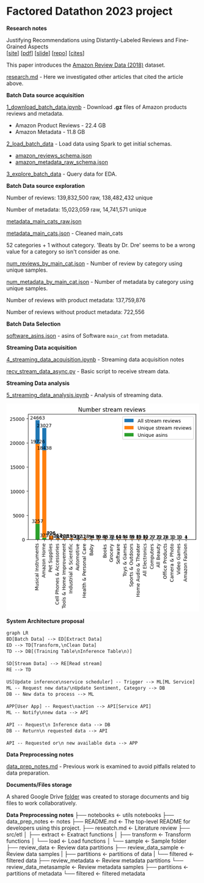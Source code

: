 # Factored Datathon 2023 project

**Research notes**

Justifying Recommendations using Distantly-Labeled Reviews and Fine-Grained Aspects  
[[site](https://aclanthology.org/D19-1018/)] [[pdf](https://aclanthology.org/D19-1018.pdf)] [[slide](https://nijianmo.github.io/slides/emnlp-19a.pdf)] [[repo](https://github.com/nijianmo/recsys_justification)] [[cites](https://scholar.google.com/scholar?oi=bibs&hl=en&cites=15486505894554216965)]

This paper introduces the [Amazon Review Data (2018)](https://nijianmo.github.io/amazon/index.html) dataset.

[research.md](research.md) - Here we investigated other articles that cited the article above. 

**Batch Data source acquisition**

[1_download_batch_data.ipynb](notebooks/1_download_batch_data.ipynb) - Download **.gz** files of Amazon products reviews and metadata.
* Amazon Product Reviews - 22.4 GB
* Amazon Metadata - 11.8 GB

[2_load_batch_data](notebooks/2_load_batch_data.ipynb) - Load data using Spark to get initial schemas.
* [amazon_reviews_schema.json](data_files/amazon_reviews_schema.json)
* [amazon_metadata_raw_schema.json](data_files/amazon_metadata_raw_schema.json)

[3_explore_batch_data](notebooks/3_explore_batch_data.ipynb) - Query data for EDA.

**Batch Data source exploration**

Number of reviews: 139,832,500 raw, 138,482,432 unique

Number of metadata: 15,023,059 raw, 14,741,571 unique

[metadata_main_cats_raw.json](data_files/metadata_main_cats_raw.json)

[metadata_main_cats.json](data_files/metadata_main_cats.json) - Cleaned main_cats

52 categories + 1 without category. 'Beats by Dr. Dre' seems to be a wrong value for a category so isn't consider as one.

[num_reviews_by_main_cat.json](data_files/num_reviews_by_main_cat.json) - 
Number of review by category using unique samples.

[num_metadata_by_main_cat.json](data_files/num_metadata_by_main_cat.json) - 
Number of metadata by category using unique samples.

Number of reviews with product metadata: 137,759,876

Number of reviews without product metadata: 722,556

**Batch Data Selection**

[software_asins.json](data_files/software_asins.json) - asins of Software `main_cat` from metadata.

**Streaming Data acquisition**

[4_streaming_data_acquisition.ipynb](notebooks/4_streaming_data_acquisition.ipynb) - Streaming data acquisition notes

[recv_stream_data_async.py](scripts/recv_stream_data_async.py) - Basic script to receive stream data.

**Streaming Data analysis**

[5_streaming_data_analysis.ipynb](notebooks/5_streaming_data_analysis.ipynb) - Analysis of streaming data.

![](images/streaming_data_eda.png)

**System Architecture proposal**

```mermaid
graph LR
BD[Batch Data] --> ED[Extract Data] 
ED --> TD[Transform,\nClean Data] 
TD --> DB[(Training Table\nInference Table\n)]

SD[Stream Data] --> RE[Read stream] 
RE --> TD

US[Update inference\nservice scheduler] -- Trigger --> ML[ML Service] 
ML -- Request new data/\nUpdate Sentiment, Category --> DB
DB -- New data to process --> ML

APP[User App] -- Request\naction --> API[Service API]
ML -- Notify\nnew data --> API

API -- Request\n Inference data --> DB
DB -- Return\n requested data --> API

API -- Requested or\n new available data --> APP
```

**Data Preprocessing notes**

[data_prep_notes.md](data_prep_notes.md) - Previous work is examined to avoid pitfalls related to data preparation.

**Documents/Files storage**

A shared Google Drive [folder](https://drive.google.com/drive/folders/1RFptM5LDdVLjcFN5d3IdXtjWexsLs_oD) was created to storage documents and big files to work collaboratively.

**Data Preprocessing notes**
├── notebooks                   <- utils notebooks
├── data_prep_notes             <- notes
├── README.md                   <- The top-level README for developers using this project.
├── reseatch.md                 <- Literature review
├── src/etl
│   ├── extract                 <- Exatract functions
│   ├── transform               <- Transform functions
│   └── load                    <- Load functions
│
└── sample                      <- Sample folder
    ├── review_data             <- Review data partitions
    ├── review_data_sample      <- Review data samples
    |   ├── partitions          <- partitions of data
    |   └── filtered            <- filtered data
    ├── review_metadata         <- Review metadata partitions
    └── review_data_metasample  <- Review metadata samples
        ├── partitions          <- partitions of metadata
        └── filtered            <- filtered metadata

 